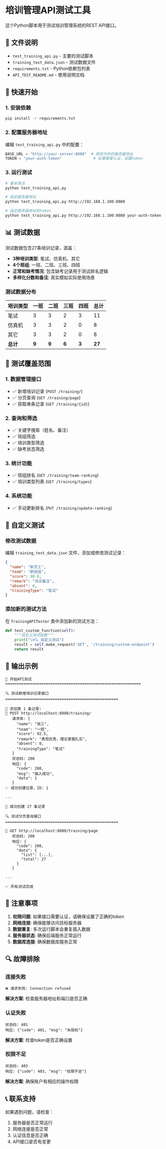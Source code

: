 # 培训管理API测试工具

这个Python脚本用于测试培训管理系统的REST API接口。

## 📁 文件说明

- `test_training_api.py` - 主要的测试脚本
- `training_test_data.json` - 测试数据文件
- `requirements.txt` - Python依赖包列表
- `API_TEST_README.md` - 使用说明文档

## 🚀 快速开始

### 1. 安装依赖

```bash
pip install -r requirements.txt
```

### 2. 配置服务器地址

编辑 `test_training_api.py` 中的配置：

```python
BASE_URL = "http://your-server:8080"  # 修改为你的服务器地址
TOKEN = "your-auth-token"              # 如果需要认证，设置token
```

### 3. 运行测试

```bash
# 基本用法
python test_training_api.py

# 指定服务器地址
python test_training_api.py http://192.168.1.100:8080

# 指定服务器地址和token
python test_training_api.py http://192.168.1.100:8080 your-auth-token
```

## 📊 测试数据

测试数据包含27条培训记录，涵盖：

- **3种培训类型**: 笔试、仿真机、其它
- **4个班组**: 一班、二班、三班、四班
- **正常和缺考情况**: 包含缺考记录用于测试排名逻辑
- **多样化分数和备注**: 真实模拟实际使用场景

### 测试数据分布

| 培训类型 | 一班 | 二班 | 三班 | 四班 | 总计 |
|----------|------|------|------|------|------|
| 笔试     | 3    | 3    | 2    | 3    | 11   |
| 仿真机   | 3    | 3    | 2    | 0    | 8    |
| 其它     | 3    | 3    | 2    | 0    | 8    |
| **总计** | **9** | **9** | **6** | **3** | **27** |

## 🧪 测试覆盖范围

### 1. 数据管理接口
- ✅ 新增培训记录 (`POST /training/`)
- ✅ 分页查询 (`GET /training/page`)
- ✅ 获取单条记录 (`GET /training/{id}`)

### 2. 查询和筛选
- ✅ 关键字搜索（姓名、备注）
- ✅ 班组筛选
- ✅ 培训类型筛选
- ✅ 缺考状态筛选

### 3. 统计功能
- ✅ 班组排名 (`GET /training/team-ranking`)
- ✅ 培训类型列表 (`GET /training/types`)

### 4. 系统功能
- ✅ 手动更新排名 (`PUT /training/update-ranking`)

## 🔧 自定义测试

### 修改测试数据

编辑 `training_test_data.json` 文件，添加或修改测试记录：

```json
{
  "name": "新员工",
  "team": "新班组",
  "score": 90.0,
  "remark": "测试备注",
  "absent": 0,
  "trainingType": "笔试"
}
```

### 添加新的测试方法

在 `TrainingAPITester` 类中添加新的测试方法：

```python
def test_custom_function(self):
    """自定义测试函数"""
    print("\n🔍 自定义测试")
    result = self.make_request('GET', '/training/custom-endpoint')
    return result
```

## 📝 输出示例

```
🚀 开始API测试
============================================================

🔍 测试新增培训记录接口
==================================================

📝 添加第 1 条记录:
📡 POST http://localhost:8080/training/
   请求体: {
     "name": "张三",
     "team": "一班",
     "score": 92.5,
     "remark": "表现优秀，理论掌握扎实",
     "absent": 0,
     "trainingType": "笔试"
   }
   状态码: 200
   响应: {
     "code": 200,
     "msg": "插入成功",
     "data": 1
   }
✅ 成功创建记录，ID: 1

...

🎉 成功创建 27 条记录

🔍 测试分页查询接口
==================================================

📡 GET http://localhost:8080/training/page
   状态码: 200
   响应: {
     "code": 200,
     "data": {
       "list": [...],
       "total": 27
     }
   }

...

✅ 所有测试完成
```

## 🚨 注意事项

1. **权限问题**: 如果接口需要认证，请确保设置了正确的token
2. **网络连接**: 确保能够访问目标服务器
3. **数据重复**: 多次运行脚本会重复插入数据
4. **服务器状态**: 确保后端服务正常运行
5. **数据库连接**: 确保数据库服务正常

## 🔍 故障排除

### 连接失败
```
❌ 请求失败: Connection refused
```
**解决方案**: 检查服务器地址和端口是否正确

### 认证失败
```
状态码: 401
响应: {"code": 401, "msg": "未授权"}
```
**解决方案**: 检查token是否正确设置

### 权限不足
```
状态码: 403
响应: {"code": 403, "msg": "权限不足"}
```
**解决方案**: 确保账户有相应的操作权限

## 📞 联系支持

如果遇到问题，请检查：
1. 服务器是否正常运行
2. 网络连接是否正常
3. 认证信息是否正确
4. API接口是否有变更

